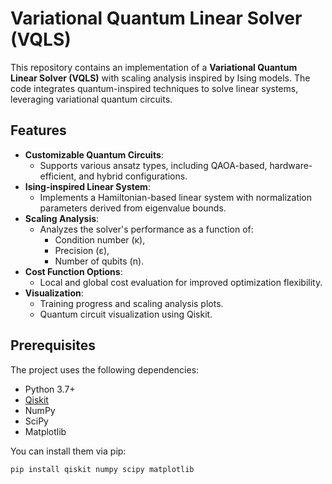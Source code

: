 # Variational Quantum Linear Solver (VQLS)

This repository contains an implementation of a **Variational Quantum Linear Solver (VQLS)** with scaling analysis inspired by Ising models. The code integrates quantum-inspired techniques to solve linear systems, leveraging variational quantum circuits.

## Features

- **Customizable Quantum Circuits**:
  - Supports various ansatz types, including QAOA-based, hardware-efficient, and hybrid configurations.
- **Ising-inspired Linear System**:
  - Implements a Hamiltonian-based linear system with normalization parameters derived from eigenvalue bounds.
- **Scaling Analysis**:
  - Analyzes the solver's performance as a function of:
    - Condition number (κ),
    - Precision (ε),
    - Number of qubits (n).
- **Cost Function Options**:
  - Local and global cost evaluation for improved optimization flexibility.
- **Visualization**:
  - Training progress and scaling analysis plots.
  - Quantum circuit visualization using Qiskit.

## Prerequisites

The project uses the following dependencies:
- Python 3.7+
- [Qiskit](https://qiskit.org/)
- NumPy
- SciPy
- Matplotlib

You can install them via pip:

```bash
pip install qiskit numpy scipy matplotlib
